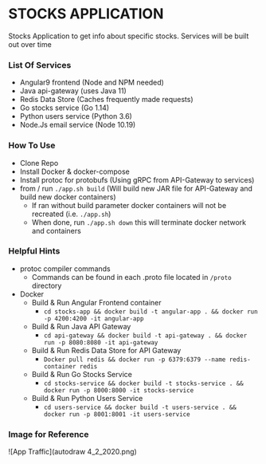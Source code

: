 # STOCKS APPLICATION

Stocks Application to get info about specific stocks. Services will be built out over time

### List Of Services
  - Angular9 frontend (Node and NPM needed)
  - Java api-gateway (uses Java 11)
  - Redis Data Store (Caches frequently made requests)
  - Go stocks service (Go 1.14)
  - Python users service (Python 3.6)
  - Node.Js email service (Node 10.19)
  
 ### How To Use
  - Clone Repo
  - Install Docker & docker-compose
  - Install protoc for protobufs (Using gRPC from API-Gateway to services)
  - from / run `./app.sh build` (Will build new JAR file for API-Gateway and build new docker containers)
    - If ran without build parameter docker containers will not be recreated (i.e. `./app.sh`) 
     - When done, run `./app.sh down` this will terminate docker network and containers

### Helpful Hints
  - protoc compiler commands
    - Commands can be found in each .proto file located in `/proto` directory
  - Docker
    - Build & Run Angular Frontend container
      - `cd stocks-app && docker build -t angular-app . && docker run -p 4200:4200 -it angular-app`
    - Build & Run Java API Gateway
      - `cd api-gateway && docker build -t api-gateway . && docker run -p 8080:8080 -it api-gateway`
    - Build & Run Redis Data Store for API Gateway
      - `Docker pull redis && docker run -p 6379:6379 --name redis-container redis`
    - Build & Run Go Stocks Service
      - `cd stocks-service && docker build -t stocks-service . && docker run -p 8000:8000 -it stocks-service`
    - Build & Run Python Users Service
      - `cd users-service && docker build -t users-service . && docker run -p 8001:8001 -it users-service`
      
### Image for Reference
![App Traffic](autodraw 4_2_2020.png)
